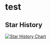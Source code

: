 # test
## Star History

[![Star History Chart](https://api.star-history.com/svg?repos=qimu666/qi-api&type=Date)](https://star-history.com/#qimu666/qi-api&Date)